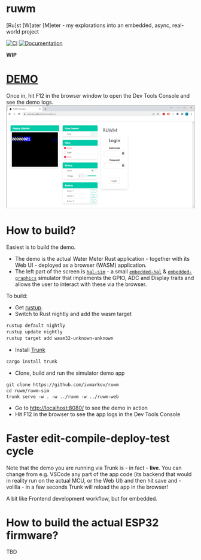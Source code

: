 # ruwm
[Ru]st [W]ater [M]eter - my explorations into an embedded, async, real-world project

[![CI](https://github.com/ivmarkov/ruwm/actions/workflows/ci.yml/badge.svg)](https://github.com/ivmarkov/ruwm/actions/workflows/ci.yml)
[![Documentation](https://img.shields.io/badge/docs-esp--rs-brightgreen)](https://ivmarkov.github.io/ruwm/ruwm/index.html)

**WIP**

# [DEMO](https://ivmarkov.github.io/ruwm/demo/) 

Once in, hit F12 in the browser window to open the Dev Tools Console and see the demo logs.
[![DEMO](ruwm.png)](https://ivmarkov.github.io/ruwm/demo/)


# How to build?

Easiest is to build the demo. 
* The demo is the actual Water Meter Rust application - together with its Web UI - deployed as a browser (WASM) application.
* The left part of the screen is [`hal-sim`](https://github.com/ivmarkov/hal-sim) - a small [`embedded-hal`](https://github.com/rust-embedded/embedded-hal) & [`embedded-graphics`](https://github.com/embedded-graphics/embedded-graphics) simulator that implements the GPIO, ADC and Display traits and allows the user to interact with these via the browser.

To build:
* Get [rustup](https://rustup.rs/).
* Switch to Rust nightly and add the wasm target
```sh
rustup default nightly
rustup update nightly
rustup target add wasm32-unknown-unknown
```
* Install [Trunk](https://github.com/thedodd/trunk)
```sh
cargo install trunk
```

* Clone, build and run the simulator demo app
```
git clone https://github.com/ivmarkov/ruwm
cd ruwm/ruwm-sim
trunk serve -w . -w ../ruwm -w ../ruwm-web
```

* Go to [http://localhost:8080/](http://localhost:8080/) to see the demo in action
* Hit F12 in the browser to see the app logs in the Dev Tools Console

# Faster edit-compile-deploy-test cycle

Note that the demo you are running via Trunk is - in fact - **live**. You can change from e.g. VSCode any part of the app code (its backend that would in reality run on the actual MCU, or the Web UI) and then hit save and - volilla - in a few seconds Trunk will reload the app in the browser!

A bit like Frontend development workflow, but for embedded.

# How to build the actual ESP32 firmware?

TBD
